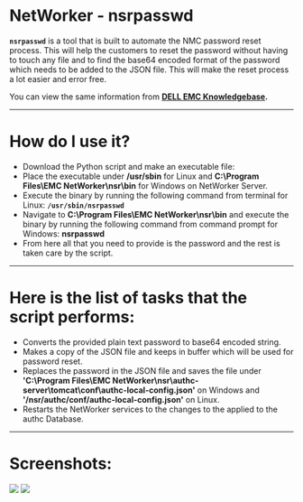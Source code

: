 # NetWorker - nsrpasswd
**`nsrpasswd`** is a tool that is built to automate the NMC password reset process. This will help the customers to reset the password without having to touch any file and to find the base64 encoded format of the password which needs to be added to the JSON file. This will make the reset process a lot easier and error free.

You can view the same information from **[DELL EMC Knowledgebase](https://support.emc.com/kb/518882).**

---

# How do I use it?
* Download the Python script and make an executable file:
* Place the executable under **/usr/sbin** for Linux and **C:\Program Files\EMC NetWorker\nsr\bin** for Windows on NetWorker Server.
* Execute the binary by running the following command from terminal for Linux: **`/usr/sbin/nsrpasswd`**
* Navigate to **C:\Program Files\EMC NetWorker\nsr\bin** and execute the binary by running the following command from command prompt for Windows: **nsrpasswd**
* From here all that you need to provide is the password and the rest is taken care by the script.

---


# Here is the list of tasks that the script performs:

* Converts the provided plain text password to base64 encoded string.
* Makes a copy of the JSON file and keeps in buffer which will be used for password reset. 
* Replaces the password in the JSON file and saves the file under **'C:\Program Files\EMC NetWorker\nsr\authc-server\tomcat\conf\authc-local-config.json'** on Windows and **'/nsr/authc/conf/authc-local-config.json'** on Linux.
* Restarts the NetWorker services to the changes to the applied to the authc Database.


---

# Screenshots:

![](https://3.bp.blogspot.com/-z7oEfY7u_SY/W0C_y-h8ZrI/AAAAAAAAAdQ/0xavmT2txlAigmZklmsB7VpZ0HorswLiwCLcBGAs/s1600/nsrpasswd_windows.png)
![](https://1.bp.blogspot.com/-YAA6JPVxs9U/WuSQvHKt5OI/AAAAAAAAAbc/nslkv3Ub6qoLhcnhJ7bwHfsv3IIeFoCzQCEwYBhgL/s1600/LimitedInfo.png)
